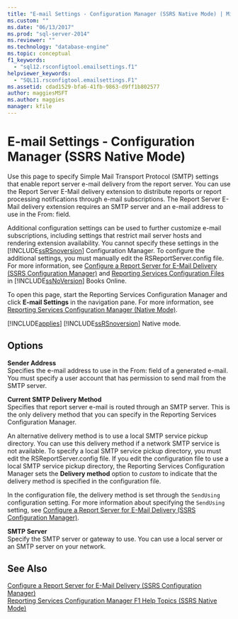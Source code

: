 ```yaml
---
title: "E-mail Settings - Configuration Manager (SSRS Native Mode) | Microsoft Docs"
ms.custom: ""
ms.date: "06/13/2017"
ms.prod: "sql-server-2014"
ms.reviewer: ""
ms.technology: "database-engine"
ms.topic: conceptual
f1_keywords: 
  - "sql12.rsconfigtool.emailsettings.f1"
helpviewer_keywords: 
  - "SQL11.rsconfigtool.emailsettings.F1"
ms.assetid: cdad1529-bfa6-41fb-9863-d9ff1b802577
author: maggiesMSFT
ms.author: maggies
manager: kfile
---
```

# E-mail Settings - Configuration Manager (SSRS Native Mode)
  Use this page to specify Simple Mail Transport Protocol (SMTP) settings that enable report server e-mail delivery from the report server. You can use the Report Server E-Mail delivery extension to distribute reports or report processing notifications through e-mail subscriptions. The Report Server E-Mail delivery extension requires an SMTP server and an e-mail address to use in the From: field.  
  
 Additional configuration settings can be used to further customize e-mail subscriptions, including settings that restrict mail server hosts and rendering extension availability. You cannot specify these settings in the [!INCLUDE[ssRSnoversion](../../includes/ssrsnoversion-md.md)] Configuration Manager. To configure the additional settings, you must manually edit the RSReportServer.config file. For more information, see [Configure a Report Server for E-Mail Delivery &#40;SSRS Configuration Manager&#41;](../../sql-server/install/configure-a-report-server-for-e-mail-delivery-ssrs-configuration-manager.md) and [Reporting Services Configuration Files](../report-server/reporting-services-configuration-files.md) in [!INCLUDE[ssNoVersion](../../includes/ssnoversion-md.md)] Books Online.  
  
 To open this page, start the Reporting Services Configuration Manager and click **E-mail Settings** in the navigation pane. For more information, see [Reporting Services Configuration Manager &#40;Native Mode&#41;](../../sql-server/install/reporting-services-configuration-manager-native-mode.md).  
  
 [!INCLUDE[applies](../../includes/applies-md.md)] [!INCLUDE[ssRSnoversion](../../includes/ssrsnoversion-md.md)] Native mode.  
  
## Options  
 **Sender Address**  
 Specifies the e-mail address to use in the From: field of a generated e-mail. You must specify a user account that has permission to send mail from the SMTP server.  
  
 **Current SMTP Delivery Method**  
 Specifies that report server e-mail is routed through an SMTP server. This is the only delivery method that you can specify in the Reporting Services Configuration Manager.  
  
 An alternative delivery method is to use a local SMTP service pickup directory. You can use this delivery method if a network SMTP service is not available. To specify a local SMTP service pickup directory, you must edit the RSReportServer.config file. If you edit the configuration file to use a local SMTP service pickup directory, the Reporting Services Configuration Manager sets the **Delivery method** option to *custom* to indicate that the delivery method is specified in the configuration file.  
  
 In the configuration file, the delivery method is set through the `SendUsing` configuration setting. For more information about specifying the `SendUsing` setting, see [Configure a Report Server for E-Mail Delivery &#40;SSRS Configuration Manager&#41;](../../sql-server/install/configure-a-report-server-for-e-mail-delivery-ssrs-configuration-manager.md).  
  
 **SMTP Server**  
 Specify the SMTP server or gateway to use. You can use a local server or an SMTP server on your network.  
  
## See Also  
 [Configure a Report Server for E-Mail Delivery &#40;SSRS Configuration Manager&#41;](../../sql-server/install/configure-a-report-server-for-e-mail-delivery-ssrs-configuration-manager.md)   
 [Reporting Services Configuration Manager F1 Help Topics &#40;SSRS Native Mode&#41;](../../sql-server/install/reporting-services-configuration-manager-f1-help-topics-ssrs-native-mode.md)  
  
  
